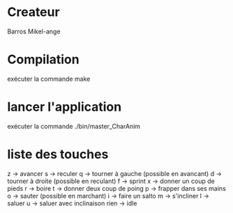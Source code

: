 # Createur

Barros Mikel-ange

# Compilation 

exécuter la commande make

# lancer l'application

exécuter la commande ./bin/master_CharAnim


# liste des touches

z -> avancer
s -> reculer
q -> tourner à gauche (possible en avancant) 
d -> tourner à droite (possible en reculant)
f -> sprint
x -> donner un coup de pieds
r -> boire
t -> donner deux coup de poing
p -> frapper dans ses mains
o -> sauter (possible en marchant)
i -> faire un salto
m -> s'incliner
l -> saluer
u -> saluer avec inclinaison
rien -> idle

